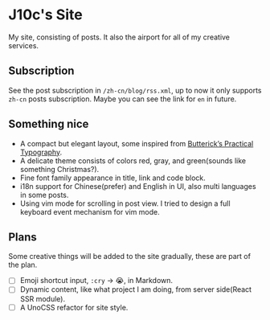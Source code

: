 # J10c's Site

My site, consisting of posts. It also the airport for all of my creative services.

## Subscription

See the post subscription in `/zh-cn/blog/rss.xml`, up to now it only supports `zh-cn` posts subscription. Maybe you can see the link for `en` in future.

## Something nice

- A compact but elegant layout, some inspired from [Butterick’s Practical Typography](https://practicaltypography.com).
- A delicate theme consists of colors red, gray, and green(sounds like something Christmas?).
- Fine font family appearance in title, link and code block.
- i18n support for Chinese(prefer) and English in UI, also multi languages in some posts.
- Using vim mode for scrolling in post view. I tried to design a full keyboard event mechanism for vim mode.

## Plans

Some creative things will be added to the site gradually, these are part of the plan.

- [ ] Emoji shortcut input, `:cry` -> 😭,  in Markdown.
- [ ] Dynamic content, like what project I am doing, from server side(React SSR module).
- [ ] A UnoCSS refactor for site style.
